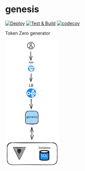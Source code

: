 # genesis

[![Deploy](https://github.com/permesi/genesis/actions/workflows/deploy.yml/badge.svg)](https://github.com/permesi/genesis/actions/workflows/deploy.yml)
[![Test & Build](https://github.com/permesi/genesis/actions/workflows/build.yml/badge.svg)](https://github.com/permesi/genesis/actions/workflows/build.yml)
[![codecov](https://codecov.io/gh/permesi/genesis/graph/badge.svg?token=KLKV2M5JCT)](https://codecov.io/gh/permesi/genesis)


Token Zero generator

<img src="genesis.svg" height="400">
